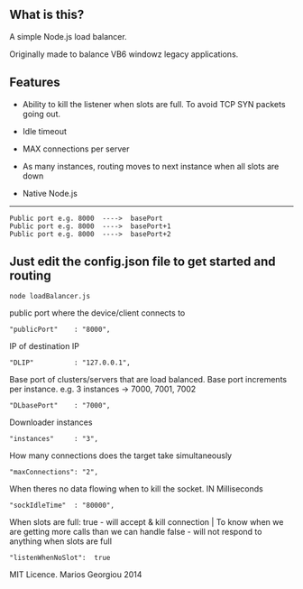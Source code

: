 
What is this?
------------

A simple Node.js load balancer.

Originally made to balance VB6 windowz legacy applications.

Features
-----------

+ Ability to kill the listener when slots are full. To avoid TCP SYN packets going out.

+ Idle timeout

+ MAX connections per server

+ As many instances, routing moves to next instance when all slots are down

+ Native Node.js

----------

    Public port e.g. 8000  ---->  basePort
    Public port e.g. 8000  ---->  basePort+1
    Public port e.g. 8000  ---->  basePort+2







Just edit the config.json file to get started and routing
-------------

    node loadBalancer.js


public port where the device/client connects to

    "publicPort" 	: "8000",

IP of destination IP

    "DLIP"			: "127.0.0.1",

Base port of clusters/servers that are load balanced. Base port increments per instance.
e.g. 3 instances -> 7000, 7001, 7002

    "DLbasePort" 	: "7000",

Downloader instances

    "instances"	 	: "3",

How many connections does the target take simultaneously

    "maxConnections": "2",

When theres no data flowing when to kill the socket. IN Milliseconds

    "sockIdleTime"  : "80000",

When slots are full:
true  - will accept & kill connection | To know when we are getting more calls than we can handle
false - will not respond to anything when slots are full

    "listenWhenNoSlot":  true




MIT Licence. Marios Georgiou 2014

